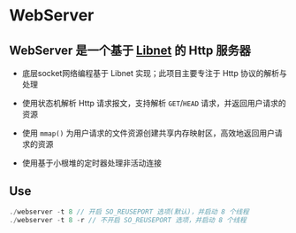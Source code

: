# WebServer

## WebServer 是一个基于 [Libnet](https://github.com/BobbyWucj/libnet) 的 Http 服务器

- 底层socket网络编程基于 Libnet 实现；此项目主要专注于 Http 协议的解析与处理

- 使用状态机解析 Http 请求报文，支持解析 `GET`/`HEAD` 请求，并返回用户请求的资源

- 使用 `mmap()` 为用户请求的文件资源创建共享内存映射区，高效地返回用户请求的资源

- 使用基于小根堆的定时器处理非活动连接

## Use
```cpp
./webserver -t 8 // 开启 SO_REUSEPORT 选项(默认)，并启动 8 个线程
./webserver -t 8 -r // 不开启 SO_REUSEPORT 选项，并启动 8 个线程
```